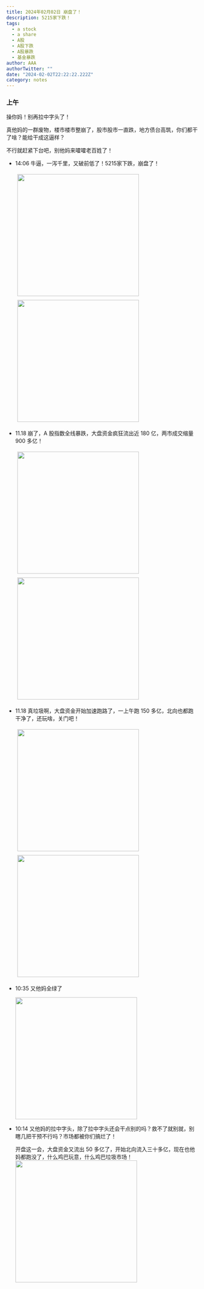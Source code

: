 ```yaml
---
title: 2024年02月02日 崩盘了！
description: 5215家下跌！
tags:
  - a stock
  - a share
  - A股
  - A股下跌
  - A股暴跌
  - 基金暴跌
author: AAA
authorTwitter: ""
date: "2024-02-02T22:22:22.222Z"
category: notes
---
```


### 上午

操你妈！别再拉中字头了！

真他妈的一群废物，楼市楼市整崩了，股市股市一直跌，地方债台高筑，你们都干了啥？能给干成这逼样？

不行就赶紧下台吧，别他妈来嚯嚯老百姓了！

- 14:06 牛逼，一泻千里，又破前低了！5215家下跌，崩盘了！
  
  <img src="/images/uploads/2024-02/20240202-zs-global-14.06.png" width="320" style="display: inline-block;margin: 5px">
  <img src="/images/uploads/2024-02/20240202-zs-as-14.06.png" width="320" style="display: inline-block;margin: 5px">

- 11.18 崩了，A 股指数全线暴跌，大盘资金疯狂流出近 180 亿，两市成交缩量 900 多亿！

  <img src="/images/uploads/2024-02/20240202-zs-global-11.30.png" width="320" style="display: inline-block;margin: 5px">
  <img src="/images/uploads/2024-02/20240202-zs-as-11.30.png" width="320" style="display: inline-block;margin: 5px">

- 11.18 真垃圾啊，大盘资金开始加速跑路了，一上午跑 150 多亿，北向也都跑干净了，还玩啥，关门吧！

  <img src="/images/uploads/2024-02/20240202-zs-global-11.18.png" width="320" style="display: inline-block;margin: 5px">
  <img src="/images/uploads/2024-02/20240202-zs-as-11.18.png" width="320" style="display: inline-block;margin: 5px">

- 10:35 又他妈全绿了

  <img src="/images/uploads/2024-02/20240202-zs-global-10.35.png" width="320">

- 10:14 又他妈的拉中字头，除了拉中字头还会干点别的吗？救不了就别就，别瞎几把干预不行吗？市场都被你们搞烂了！

  开盘这一会，大盘资金又流出 50 多亿了，开始北向流入三十多亿，现在也他妈都跑没了，什么鸡巴玩意，什么鸡巴垃圾市场！
  <img src="/images/uploads/2024-02/20240202-zs-global-10.14.png" width="320">

